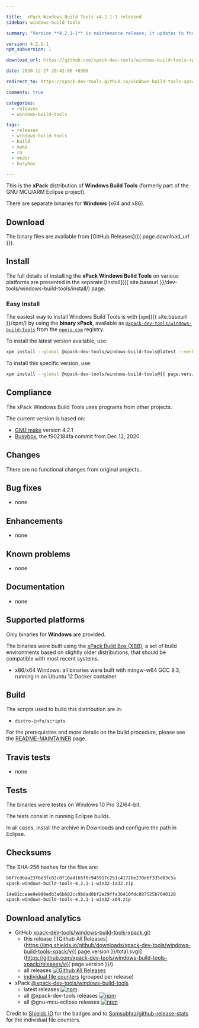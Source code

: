 ```yaml
---

title:  xPack Windows Build Tools v4.2.1-1 released
sidebar: windows-build-tools

summary: "Version **4.2.1-1** is maintenance release; it updates to the latest BusyBox."

version: 4.2.1-1
npm_subversion: 1

download_url: https://github.com/xpack-dev-tools/windows-build-tools-xpack/releases/tag/v4.2.1-1/

date: 2020-12-27 20:42:00 +0300

redirect_to: https://xpack-dev-tools.github.io/windows-build-tools-xpack/blog/2020/12/27/windows-build-tools-v4-2-1-1-released/

comments: true

categories:
  - releases
  - windows-build-tools

tags:
  - releases
  - windows-build-tools
  - build
  - make
  - rm
  - mkdir
  - busybox

---
```


This is the **xPack** distribution of **Windows Build Tools** (formerly part
of the GNU MCU/ARM Eclipse project).

There are separate binaries for **Windows** (x64 and x86).

## Download

The binary files are available from [GitHub Releases]({{ page.download_url }}).

## Install

The full details of installing the **xPack Windows Build Tools** on various platforms
are presented in the separate [Install]({{ site.baseurl }}/dev-tools/windows-build-tools/install/) page.

### Easy install

The easiest way to install Windows Build Tools is with
[`xpm`]({{ site.baseurl }}/xpm/)
by using the **binary xPack**, available as
[`@xpack-dev-tools/windows-build-tools`](https://www.npmjs.com/package/@xpack-dev-tools/windows-build-tools)
from the [`npmjs.com`](https://www.npmjs.com) registry.

To install the latest version available, use:

```sh
xpm install --global @xpack-dev-tools/windows-build-tools@latest --verbose
```

To install this specific version, use:

```sh
xpm install --global @xpack-dev-tools/windows-build-tools@{{ page.version }}-{{ page.npm_subversion }}
```

## Compliance

The xPack Windows Build Tools uses programs from other projects.

The current version is based on:

- [GNU make](https://ftpmirror.gnu.org/make/) version 4.2.1
- [Busybox](https://github.com/rmyorston/busybox-w32), the f902184fa commit from Dec 12, 2020.

## Changes

There are no functional changes from original projects..

## Bug fixes

- none

## Enhancements

- none

## Known problems

- none

## Documentation

- none

## Supported platforms

Only binaries for **Windows** are provided.

The binaries were built using the
[xPack Build Box (XBB)](https://github.com/xpack/xpack-build-box), a set
of build environments based on slightly older distributions, that should be
compatible with most recent systems.

- x86/x64 Windows: all binaries were built with mingw-w64 GCC 9.3, running in an
  Ubuntu 12 Docker container

## Build

The scripts used to build this distribution are in:

- `distro-info/scripts`

For the prerequisites and more details on the build procedure, please see the
[README-MAINTAINER](https://github.com/xpack-dev-tools/windows-build-tools-xpack/blob/xpack/README-MAINTAINER.md) page.

## Travis tests

- none

## Tests

The binaries were testes on Windows 10 Pro 32/64-bit.

The tests consist in running Eclipse builds.

In all cases, install the archive in Downloads and configure the path
in Eclipse.

## Checksums

The SHA-256 hashes for the files are:

```txt
b8f7cdbaa23f6e3fc82c8f16ad165f0c945917c251c41726e270e6f335d03c5a
xpack-windows-build-tools-4.2.1-1-win32-ia32.zip

14e81cceae9e990edb3a6b682cc9b8ad8bf2e29ffa36410fdc887525b7040128
xpack-windows-build-tools-4.2.1-1-win32-x64.zip
```

## Download analytics

- GitHub [xpack-dev-tools/windows-build-tools-xpack.git](https://github.com/xpack-dev-tools/windows-build-tools-xpack/)
  - this release [![Github All Releases](https://img.shields.io/github/downloads/xpack-dev-tools/windows-build-tools-xpack/v{{ page.version }}/total.svg)](https://github.com/xpack-dev-tools/windows-build-tools-xpack/releases/v{{ page.version }}/)
  - all releases [![Github All Releases](https://img.shields.io/github/downloads/xpack-dev-tools/windows-build-tools-xpack/total.svg)](https://github.com/xpack-dev-tools/windows-build-tools-xpack/releases/)
  - [individual file counters](https://somsubhra.github.io/github-release-stats/?username=xpack-dev-tools&repository=windows-build-tools-xpack) (grouped per release)
- xPack [@xpack-dev-tools/windows-build-tools](https://github.com/xpack-dev-tools/windows-build-tools-xpack/)
  - latest releases [![npm](https://img.shields.io/npm/dw/@xpack-dev-tools/windows-build-tools.svg)](https://www.npmjs.com/package/@xpack-dev-tools/windows-build-tools/)
  - all @xpack-dev-tools releases [![npm](https://img.shields.io/npm/dt/@xpack-dev-tools/windows-build-tools.svg)](https://www.npmjs.com/package/@xpack-dev-tools/windows-build-tools/)
  - all @gnu-mcu-eclipse releases [![npm](https://img.shields.io/npm/dt/@gnu-mcu-eclipse/windows-build-tools.svg)](https://www.npmjs.com/package/@gnu-mcu-eclipse/windows-build-tools/)

Credit to [Shields IO](https://shields.io) for the badges and to
[Somsubhra/github-release-stats](https://github.com/Somsubhra/github-release-stats)
for the individual file counters.
